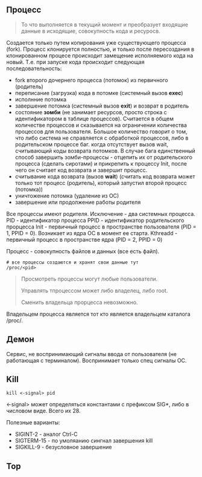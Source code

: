 ## Процесс
> То что выполняется в текущий момент и преобразует входящие данные в исходящие, совокупность кода и ресуросв.

Создается только путем копирования уже существующего процесса (fork).
Процесс клонируется полностью, и только после пересоздания в клонированном процесе происходит замещение исполняемого кода на новый.
Т.е. при запуске кода происходит следующая последовательность:
* fork второго дочернего процесса (потомок) из первичного (родитель)
* переписание (загрузка) кода в потомке (системный вызов **exec**)
* исполнние потомка
* завершение потомка (системный вызов **exit**) и возврат в родитель
* состояние **зомби** (не занимает ресурсов, просто строка с идентификатором в таблице процессов). Считается в общем количестве процессов и сказывается на ограничении количества процессов для пользователя. Большое количество говорит о том, что либо система не справляется с обработкой процессов, либо в родительском процессе баг. когда отсутствует вызов wait, считывающий коды возврата потомков. В случае бага единственный способ завершить зомби-процессы - отцепить их от родительского процесса (сделать сиротами) и прикрепить к процессу Init, после чего он считает код возврата и завершит процесс.
* считывание кода возврата (вызов **wait**) (считать код возврата может только тот процесс (родитель), который запустил второй процесс (потомка))
* уничтожение потомка (удаление из ОС)
* завершение или продолжение работы родителя

Все процессы имеют родителя. Исключение - два системных процесса.
PID - идентификатор процесса
PPID - идентификатор родительского прорцесса
Init - первичный процесс в пространстве пользователя (PID = 1, PPID = 0). Возникает из ядра ОС в момент ее старта.
Kthreadd - первичный процесс в пространстве ядра (PID = 2, PPID = 0)

Процесс - совокупность файлов и данных (все есть файл).
```
# все процессы создаются и хранят свои данные тут
/proc/<pid>
```
> Просмотреть процессы могут любые пользователи.
>
> Управлять тпроцессом может либо владелец, либо root.
>
> Сменить владельца прорцесса невозможно.

Владельцем процесса является тот кто является владельцем каталога /proc/<pid>.

## Демон
Сервис, не воспринимающий сигналы ввода от пользователя (не работающая с терминалом).
Воспринимает только спец сигналы ОС.

## Kill
```
kill <-signal> pid
```
<-signal> может определяться константами с префиксом SIG*, либо в числовом виде. Всего их 28.

Полезные варианты:
* SIGINT-2 - аналог Ctrl-C
* SIGTERM-15 - по умоляанию сингнал завершения kill
* SIGKILL-9 - безусловное завершение

## Top
















